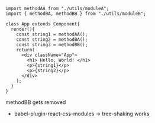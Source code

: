 
```
import methodAA from "./utils/moduleA";
import { methodBA, methodBB } from "./utils/moduleB";

class App extends Component{
  render(){
    const string1 = methodAA();
    const string2 = methodBA();
    const string3 = methodBB();
    return(
      <div className="App">
        <h1> Hello, World! </h1>
        <p>{string1}</p>
        <p>{string2}</p>
      </div>
    );
  }
}
```
methodBB gets removed

- babel-plugin-react-css-modules -> tree-shaking works